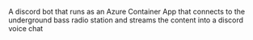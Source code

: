 A discord bot that runs as an Azure Container App that connects to the underground bass radio station and streams the content into a discord voice chat